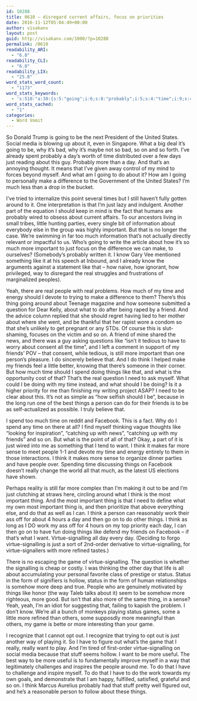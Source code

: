 ```yaml
---
id: 10288
title: 0610 – disregard current affairs, focus on priorities
date: 2016-11-12T05:04:49+00:00
author: visakanv
layout: post
guid: http://visakanv.com/1000/?p=10288
permalink: /0610
readability_ARI:
  - "6.8"
readability_CLI:
  - "6.8"
readability_LIX:
  - "25.8"
word_stats_word_count:
  - "1173"
word_stats_keywords:
  - 's:510:"a:30:{s:5:"going";i:6;s:8:"probably";i:5;s:4:"time";i:9;s:4:"just";i:7;s:4:"make";i:4;s:10:"difference";i:3;s:6:"little";i:3;s:9:"important";i:6;s:4:"know";i:3;s:4:"like";i:7;s:4:"real";i:4;s:4:"yeah";i:3;s:6:"people";i:5;s:5:"thing";i:5;s:8:"question";i:3;s:7:"friends";i:5;s:6:"person";i:4;s:5:"think";i:7;s:5:"spend";i:3;s:6:"things";i:7;s:4:"need";i:3;s:8:"facebook";i:3;s:4:"want";i:4;s:5:"sense";i:3;s:6:"really";i:3;s:4:"work";i:3;s:6:"virtue";i:6;s:10:"signalling";i:6;s:4:"game";i:4;s:6:"status";i:4;}";'
word_stats_cached:
  - "1"
categories:
  - Word Vomit
---
```

So Donald Trump is going to be the next President of the United States. Social media is blowing up about it, even in Singapore. What a big deal it’s going to be, why it’s bad, why it’s maybe not so bad, so on and so forth. I’ve already spent probably a day’s worth of time distributed over a few days just reading about this guy. Probably more than a day. And that’s an annoying thought. It means that I’ve given away control of my mind to forces beyond myself. And what am I going to do about it? How am I going to personally make a difference to the Government of the United States? I’m much less than a drop in the bucket.

I’ve tried to internalize this point several times but I still haven’t fully gotten around to it. One interpretation is that I’m just lazy and indulgent. Another part of the equation I should keep in mind is the fact that humans are probably wired to obsess about current affairs. To our ancestors living in small tribes, little hunting parties, every single bit of information about everybody else in the group was highly important. But that is no longer the case. We’re swimming in far too much information that’s not actually directly relevant or impactful to us. Who’s going to write the article about how it’s so much more important to just focus on the difference we can make, to ourselves? (Somebody’s probably written it. I know Gary Vee mentioned something like it at his speech at Inbound, and I already know the arguments against a statement like that – how naive, how ignorant, how privileged, way to disregard the real struggles and frustrations of marginalized peoples).

Yeah, there are real people with real problems. How much of my time and energy should I devote to trying to make a difference to them? There’s this thing going around about Teenage magazine and how someone submitted a question for Dear Kelly, about what to do after being raped by a friend. And the advice column replied that she should regret having lied to her mother about where she went, and be thankful that her rapist wore a condom so that she’s unlikely to get pregnant or any STDs. Of course this is slut-shaming, focuses on the victim and so on. A friend of mine shared the news, and there was a guy asking questions like “isn’t it tedious to have to worry about consent all the time”, and I left a comment in support of my friends’ POV – that consent, while tedious, is still more important than one person’s pleasure. I do sincerely believe that. And I do think I helped make my friends feel a little better, knowing that there’s someone in their corner. But how much time should I spend doing things like that, and what is the opportunity cost of that? That’s the real question I need to ask myself. What could I be doing with my time instead, and what should I be doing? Is it a higher priority for me than finishing my writing project ASAP? I need to be clear about this. It’s not as simple as “how selfish should I be”, because in the long run one of the best things a person can do for their friends is to be as self-actualized as possible. I truly believe that.

I spend too much time on reddit and Facebook. This is a fact. Why do I spend any time on there at all? I find myself thinking vague thoughts like “looking for inspiration”, “catching up with news”, “catching up with my friends” and so on. But what is the point of all of that? Okay, a part of it is just wired into me as something that I tend to want. I think it makes far more sense to meet people 1-1 and devote my time and energy entirely to them in those interactions. I think it makes more sense to organize dinner parties and have people over. Spending time discussing things on Facebook doesn’t really change the world all that much, as the latest US elections have shown. 

Perhaps reality is still far more complex than I’m making it out to be and I’m just clutching at straws here, circling around what I think is the most important thing. And the most important thing is that I need to define what my own most important thing is, and then prioritize that above everything else, and do that as well as I can. I think a person can reasonably work their ass off for about 4 hours a day and then go on to do other things. I think as long as I DO work my ass off for 4 hours on my top priority each day, I can then go on to have fun doing things like defend my friends on Facebook – if that’s what I want. Virtue-signalling all day every day. (Deciding to forgo virtue-signalling is just a sort of 2nd-order derivative to virtue-signalling, for virtue-signallers with more refined tastes.)

There is no escaping the game of virtue-signalling. The question is whether the signalling is cheap or costly. I was thinking the other day that life is all about accumulating your personal favorite class of prestige or status. Status in the form of signifiers is hollow, status in the form of human relationships is somehow more deep and true. People who are genuinely motivated by things like honor (the way Taleb talks about it) seem to be somehow more righteous, more good. But isn’t that also more of the same thing, in a sense? Yeah, yeah, I’m an idiot for suggesting that, failing to kapish the problem. I don’t know. We’re all a bunch of monkeys playing status games, some a little more refined than others, some supposdly more meaningful than others, my game is bette or more interesting than your game.

I recognize that I cannot opt out. I recognize that trying to opt out is just another way of playing it. So I have to figure out what’s the game that I really, really want to play. And I’m tired of first-order virtue-signalling on social media because that stuff seems hollow. I want to be more useful. The best way to be more useful is to fundamentally improve myself in a way that legitimately challenges and inspires the people around me. To do that I have to challenge and inspire myself. To do that I have to do the work towards my own goals, and demonstrate that I am happy, fulfilled, satisfied, grateful and so on. I think Marcus Aurelius probably had that stuff pretty well figured out, and he’s a reasonable person to follow about these things.